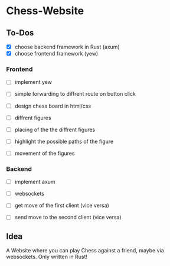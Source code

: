 # Chess-Website

 ## To-Dos

  - [x] choose backend framework in Rust (axum)
  - [x] choose frontend framework (yew)
  
  ### Frontend

   - [ ] implement yew

   - [ ] simple forwarding to diffrent route on button click

   - [ ] design chess board in html/css

   - [ ] diffrent figures
   - [ ] placing of the the diffrent figures

   - [ ] highlight the possible paths of the figure

   - [ ] movement of the figures

  ### Backend

   - [ ] implement axum

   - [ ] websockets

   - [ ] get move of the first client (vice versa)
   - [ ] send move to the second client (vice versa)



 ## Idea

  A Website where you can play Chess against a friend, maybe via websockets.
  Only written in Rust!
